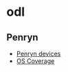 # odl

## Penryn

- [Penryn devices](penryn-devices.md#devices)
- [OS Coverage](penryn-devices.md#os-coverage)
